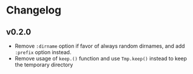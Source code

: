 # Changelog

## v0.2.0


* Remove `:dirname` option if favor of always random dirnames, and add `:prefix` option instead.
* Remove usage of `keep.()` function and use `Tmp.keep()` instead to keep the temporary directory

